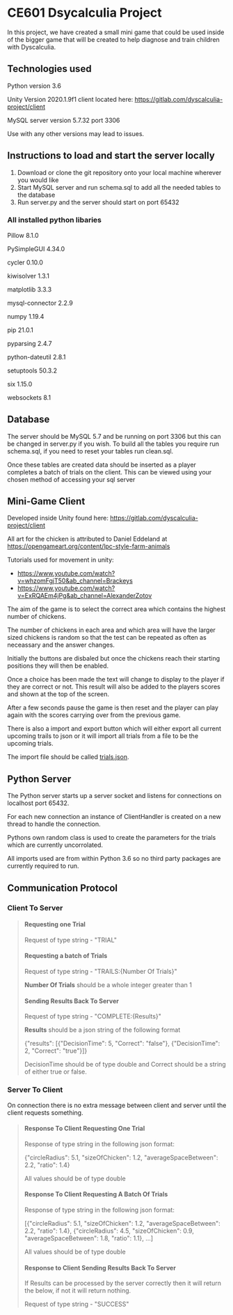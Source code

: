 # CE601 Dsycalculia Project

In this project, we have created a small mini game that could be used inside of the bigger game that will be created to help diagnose and train children with Dyscalculia.

## Technologies used

Python version 3.6 

Unity Version 2020.1.9f1 client located here: https://gitlab.com/dyscalculia-project/client

MySQL server version 5.7.32 port 3306

Use with any other versions may lead to issues.

## Instructions to load and start the server locally

1. Download or clone the git repository onto your local machine wherever you would like
2. Start MySQL server and run schema.sql to add all the needed tables to the database
3. Run server.py and the server should start on port 65432


### All installed python libaries

Pillow	8.1.0

PySimpleGUI	4.34.0

cycler	0.10.0	

kiwisolver	1.3.1

matplotlib	3.3.3

mysql-connector	2.2.9

numpy	1.19.4

pip	21.0.1

pyparsing	2.4.7

python-dateutil	2.8.1

setuptools	50.3.2

six	1.15.0

websockets	8.1

## Database

The server should be MySQL 5.7 and be running on port 3306 but this can be changed in server.py if you wish. To build all the tables you require run schema.sql, if you need to reset your tables run clean.sql.

Once these tables are created data should be inserted as a player completes a batch of trials on the client. This can be viewed using your chosen method of accessing your sql server

## Mini-Game Client

Developed inside Unity found here: https://gitlab.com/dyscalculia-project/client

All art for the chicken is attributed to Daniel Eddeland at https://opengameart.org/content/lpc-style-farm-animals

Tutorials used for movement in unity: 
 - https://www.youtube.com/watch?v=whzomFgjT50&ab_channel=Brackeys
 - https://www.youtube.com/watch?v=ExRQAEm4jPg&ab_channel=AlexanderZotov
 
The aim of the game is to select the correct area which contains the highest number of chickens.

The number of chickens in each area and which area will have the larger sized chickens is random so that the test can be repeated as often as neceassary and the answer changes.

Initially the buttons are disbaled but once the chickens reach their starting positions they will then be enabled.

Once a choice has been made the text will change to display to the player if they are correct or not. This result will also be added to the players scores and shown at the top of the screen.

After a few seconds pause the game is then reset and the player can play again with the scores carrying over from the previous game.

There is also a import and export button which will either export all current upcoming trails to json or it will import all trials from a file to be the upcoming trials.

The import file should be called [trials.json](https://cseegit.essex.ac.uk/2020_ce601/ce601_hurn_fletcher_c/-/blob/master/Unity/CE601%20Project/Chicken%20Mini-Game/trails.json).

## Python Server

The Python server starts up a server socket and listens for connections on localhost port 65432.

For each new connection an instance of ClientHandler is created on a new thread to handle the connection.

Pythons own random class is used to create the parameters for the trials which are currently uncorrolated. 

All imports used are from within Python 3.6 so no third party packages are currently required to run.

## Communication Protocol

### Client To Server

> #### Requesting one Trial 
>
> Request of type string - "TRIAL"
>
> #### Requesting a batch of Trials
> 
> Request of type string - "TRAILS:{Number Of Trials}"  
>
> **Number Of Trials** should be a whole integer greater than 1
>
> #### Sending Results Back To Server
>
> Request of type string - "COMPLETE:{Results}"  
>
> **Results** should be a json string of the following format  
>
> {"results": [{"DecisionTime": 5, "Correct": "false"}, {"DecisionTime": 2, "Correct": "true"}]}  
>
> DecisionTime should be of type double and Correct should be a string of either true or false.  

### Server To Client

On connection there is no extra message between client and server until the client requests something.

> #### Response To Client Requesting One Trial 
> 
> Response of type string in the following json format:  
>  
> {"circleRadius": 5.1, "sizeOfChicken": 1.2, "averageSpaceBetween": 2.2, "ratio": 1.4}  
>  
> All values should be of type double
>
> #### Response To Client Requesting A Batch Of Trials
> 
> Response of type string in the following json format:  
>  
> [{"circleRadius": 5.1, "sizeOfChicken": 1.2, "averageSpaceBetween": 2.2, "ratio": 1.4}, {"circleRadius": 4.5, "sizeOfChicken": 0.9, "averageSpaceBetween": 1.8, "ratio": 1.1}, ...] 
>  
> All values should be of type double
>
> #### Response to Client Sending Results Back To Server
>
> If Results can be processed by the server correctly then it will return the below, if not it will return nothing.
>
> Request of type string - "SUCCESS"  
> 


